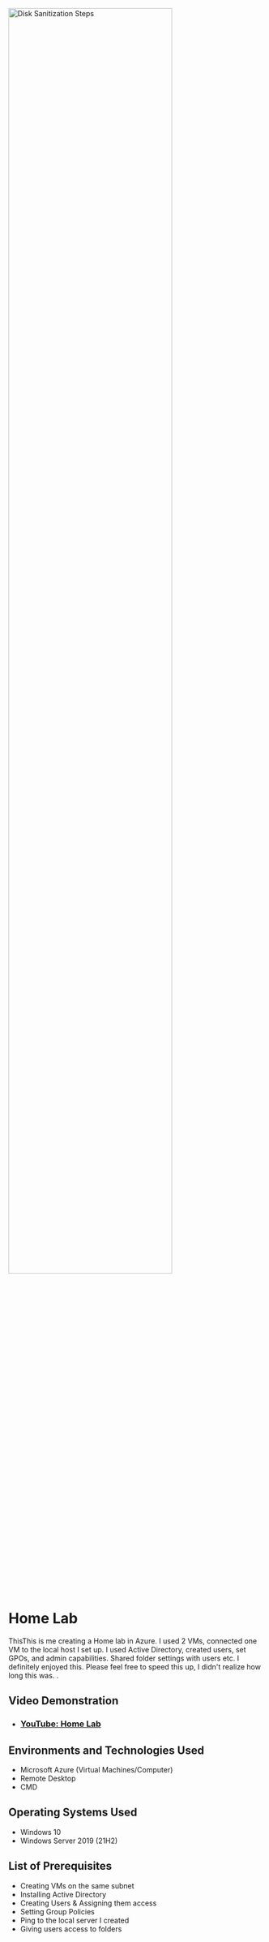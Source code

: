 <p>
<img src="https://i.imgur.com/CebNmkf.png" height="80%" width="80%" alt="Disk Sanitization Steps"/>
</p>

<h1>Home Lab</h1>
ThisThis is me creating a Home lab in Azure. I used 2 VMs, connected one VM to the local host I set up. I used Active Directory, created users, set GPOs, and admin capabilities. 
Shared folder settings with users etc. I definitely enjoyed this. Please feel free to speed this up, I didn't realize how long this was. .<br />


<h2>Video Demonstration</h2>

- ### [YouTube: Home Lab](https://youtu.be/tXhLnn2UYdA)

<h2>Environments and Technologies Used</h2>

- Microsoft Azure (Virtual Machines/Computer)
- Remote Desktop
- CMD 

<h2>Operating Systems Used </h2>

- Windows 10
- Windows Server 2019</b> (21H2)

<h2>List of Prerequisites</h2>

- Creating VMs on the same subnet
- Installing Active Directory 
- Creating Users & Assigning them access 
- Setting Group Policies 
- Ping to the local server I created
- Giving users access to folders
